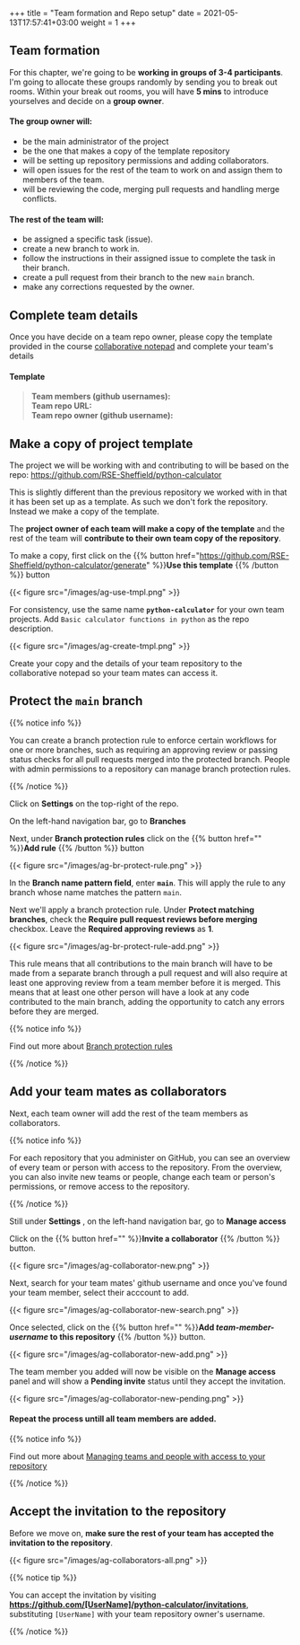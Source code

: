 +++
title = "Team formation and Repo setup"
date =  2021-05-13T17:57:41+03:00
weight = 1
+++

## Team formation

For this chapter, we're going to be **working in groups of 3-4 participants**. I'm going to allocate these groups randomly by sending you to break out rooms. Within your break out rooms, you will have **5 mins** to introduce yourselves and decide on a **group owner**. 

#### The group owner <i class="fas fa-user-circle"></i> will:

- be the main administrator of the project 
- be the one that makes a copy of the template repository
- will be setting up repository permissions and adding collaborators.
- will open issues for the rest of the team to work on and assign them to members of the team.
- will be reviewing the code, merging pull requests and handling merge conflicts.

#### The rest of the team <i class="fas fa-users"></i> will:

- be assigned a specific task (issue).
- create a new branch to work in.
- follow the instructions in their assigned issue to complete the task in their branch.
- create a pull request from their branch to the new `main` branch.
- make any corrections requested by the owner.

## Complete team details

Once you have decide on a team repo owner, please copy the template provided in the course [collaborative notepad](https://docs.google.com/document/d/1-CkHO417wtfJZ35X4q5tk_hcgP9W3mfEG5AsN2SIU1A/edit?usp=sharing) and complete your team's details

#### Template

> **Team members (github usernames):** <br>
> **Team repo URL:** <br>
> **Team repo owner (github username):**  


## <i class="fas fa-user-circle"></i> Make a copy of project template

The project we will be working with and contributing to will be based on the repo: https://github.com/RSE-Sheffield/python-calculator

This is slightly different than the previous repository we worked with in that it has been set up as a template. As such we don't fork the repository. Instead we make a copy of the template.

The **project owner of each team will make a copy of the template** and the rest of the team will **contribute to their own team copy of the repository**.

To make a copy, first click on the {{% button href="https://github.com/RSE-Sheffield/python-calculator/generate" %}}**Use this template** {{% /button %}} button

{{< figure src="/images/ag-use-tmpl.png" >}}

For consistency, use the same name **`python-calculator`** for your own team projects. Add `Basic calculator functions in python` as the repo description.

{{< figure src="/images/ag-create-tmpl.png" >}}


Create your copy and the details of your team repository to the collaborative notepad so your team mates can access it.

## <i class="fas fa-user-circle"></i> Protect the `main` branch

{{% notice info %}}

You can create a branch protection rule to enforce certain workflows for one or more branches, such as requiring an approving review or passing status checks for all pull requests merged into the protected branch.
People with admin permissions to a repository can manage branch protection rules.

{{% /notice %}}

Click on **<i class="fas fa-cog"></i>  Settings** on the top-right of the repo.

On the left-hand navigation bar, go to **Branches**


Next, under **Branch protection rules** click on the {{% button href="" %}}**Add rule** {{% /button %}} button

{{< figure src="/images/ag-br-protect-rule.png" >}}

In the **Branch name pattern field**, enter **`main`**. This will apply the rule to any branch whose name matches the pattern `main`.

Next we'll apply a branch protection rule. Under **Protect matching branches**, check the **Require pull request reviews before merging** checkbox. Leave the **Required approving reviews** as **1**. 

{{< figure src="/images/ag-br-protect-rule-add.png" >}}

This rule means that all contributions to the main branch will have to be made from a separate branch through a pull request and will also require at least one approving review from a team member before it is merged. This means that at least one other person will have a look at any code contributed to the main branch, adding the opportunity to catch any errors before they are merged.

{{% notice info %}}

Find out more about [Branch protection rules](https://docs.github.com/en/github/administering-a-repository/managing-a-branch-protection-rule)

{{% /notice %}}
## <i class="fas fa-user-circle"></i> Add your team mates as collaborators

Next, each team owner will add the rest of the team members as collaborators.

{{% notice info %}}

For each repository that you administer on GitHub, you can see an overview of every team or person with access to the repository. From the overview, you can also invite new teams or people, change each team or person's permissions, or remove access to the repository.

{{% /notice %}}

Still under **<i class="fas fa-cog"></i>  Settings** , on the left-hand navigation bar, go to **Manage access**

Click on the {{% button href="" %}}**Invite a collaborator** {{% /button %}} button.

{{< figure src="/images/ag-collaborator-new.png" >}}

Next, search for your team mates' github username and once you've found your team member, select their acccount to add.

{{< figure src="/images/ag-collaborator-new-search.png" >}}



Once selected, click on the {{% button href="" %}}**Add _team-member-username_ to this repository** {{% /button %}} button.

{{< figure src="/images/ag-collaborator-new-add.png" >}}

The team member you added will now be visible on the **Manage access** panel and will show a **Pending invite** status until they accept the invitation.



{{< figure src="/images/ag-collaborator-new-pending.png" >}}

#### <i class="fas fa-redo-alt"></i> Repeat the process untill all team members are added.

{{% notice info %}}

Find out more about [Managing teams and people with access to your repository](https://docs.github.com/en/github/administering-a-repository/managing-teams-and-people-with-access-to-your-repository)

{{% /notice %}}

## <i class="fas fa-users"></i> Accept the invitation to the repository

Before we move on, **make sure the rest of your team has accepted the invitation to the repository**.

{{< figure src="/images/ag-collaborators-all.png" >}}

{{% notice tip %}}

You can accept the invitation by visiting **https://github.com/[UserName]/python-calculator/invitations**, substituting `[UserName]` with your team repository owner's username.

{{% /notice %}}
